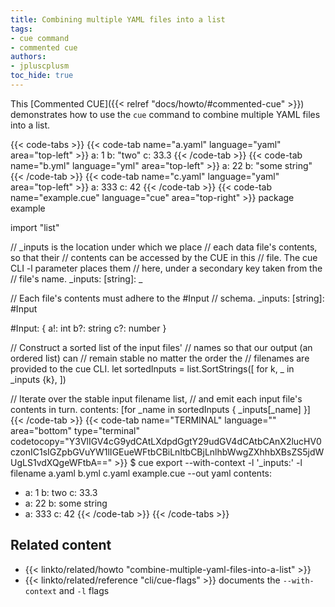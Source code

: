 ```yaml
---
title: Combining multiple YAML files into a list
tags:
- cue command
- commented cue
authors:
- jpluscplusm
toc_hide: true
---
```


This [Commented CUE]({{< relref "docs/howto/#commented-cue" >}}) demonstrates
how to use the `cue` command to combine multiple YAML files into a list.

{{< code-tabs >}}
{{< code-tab name="a.yaml" language="yaml" area="top-left" >}}
a: 1
b: "two"
c: 33.3
{{< /code-tab >}}
{{< code-tab name="b.yml" language="yml" area="top-left" >}}
a: 22
b: "some string"
{{< /code-tab >}}
{{< code-tab name="c.yaml" language="yaml" area="top-left" >}}
a: 333
c: 42
{{< /code-tab >}}
{{< code-tab name="example.cue" language="cue" area="top-right" >}}
package example

import "list"

// _inputs is the location under which we place
// each data file's contents, so that their
// contents can be accessed by the CUE in this
// file. The cue CLI -l parameter places them
// here, under a secondary key taken from the
// file's name.
_inputs: [string]: _

// Each file's contents must adhere to the #Input
// schema.
_inputs: [string]: #Input

#Input: {
	a!: int
	b?: string
	c?: number
}

// Construct a sorted list of the input files'
// names so that our output (an ordered list) can
// remain stable no matter the order the
// filenames are provided to the cue CLI.
let sortedInputs = list.SortStrings([
	for k, _ in _inputs {k},
])

// Iterate over the stable input filename list,
// and emit each input file's contents in turn.
contents: [for _name in sortedInputs {
	_inputs[_name]
}]
{{< /code-tab >}}
{{< code-tab name="TERMINAL" language="" area="bottom" type="terminal" codetocopy="Y3VlIGV4cG9ydCAtLXdpdGgtY29udGV4dCAtbCAnX2lucHV0czonIC1sIGZpbGVuYW1lIGEueWFtbCBiLnltbCBjLnlhbWwgZXhhbXBsZS5jdWUgLS1vdXQgeWFtbA==" >}}
$ cue export --with-context -l '_inputs:' -l filename a.yaml b.yml c.yaml example.cue --out yaml
contents:
  - a: 1
    b: two
    c: 33.3
  - a: 22
    b: some string
  - a: 333
    c: 42
{{< /code-tab >}}
{{< /code-tabs >}}

## Related content

- {{< linkto/related/howto "combine-multiple-yaml-files-into-a-list" >}}
- {{< linkto/related/reference "cli/cue-flags" >}}
  documents the `--with-context` and `-l` flags
